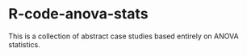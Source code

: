 # R-code-anova-stats
This is a collection of abstract case studies based entirely on ANOVA statistics.
